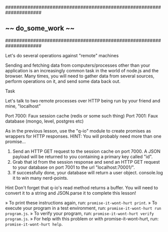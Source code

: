 #####################################################################
##                      ~~  do_some_work  ~~                       ##
#####################################################################

Let's do several operations against "remote" machines

Sending and fetching data from computers/processes other than your
application is an increasingly common task in the world of node.js
and the browser.  Many times, you will need to gather data from
several sources, perform operations on it, and send some data back out.

Task

Let's talk to two remote processes over HTTP being run by your friend
and mine, "localhost"

Port 7000: Faux session cache (redis or some such thing)
Port 7001: Faux database (mongo, level, postgres etc)

As in the previous lesson, use the "q-io" module to create promises
as wrappers for HTTP responses.  HINT: You will probably need more than
one promise...

1. Send an HTTP GET request to the session cache on port 7000.  A JSON payload
   will be returned to you containing a primary key called "id".
2. Grab that id from the session response and send an HTTP GET request to
   your database on port 7001 to the url "localhost:70001/<id>".
3. If successfully done, your database will return a user object.  console.log
   it to win many nerd-points.

Hint
Don't forget that q-io's read method returns a buffer.  You will need to convert
it to a string and JSON.parse it to complete this lesson!


 » To print these instructions again, run: `promise-it-wont-hurt print`.
 » To execute your program in a test environment, run:
   `promise-it-wont-hurt run program.js`.
 » To verify your program, run: `promise-it-wont-hurt verify program.js`.
 » For help with this problem or with promise-it-wont-hurt, run:
   `promise-it-wont-hurt help`.